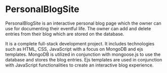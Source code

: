 # PersonalBlogSite

PersonalBlogSite is an interactive personal blog page which the owner can use for documenting their eventful life. The owner can add and delete entries from their blog which are stored on the database.

It is a complete full-stack development project. It includes technologies such as HTML, CSS, JavaScript with a focus on MongoDB and ejs templates. MongoDB is utilized in conjunction with mongoose.js to use the database and stores the blog entries. Ejs templates are used in conjunction with JavaScript functionalities to create an interactive blog experience.
